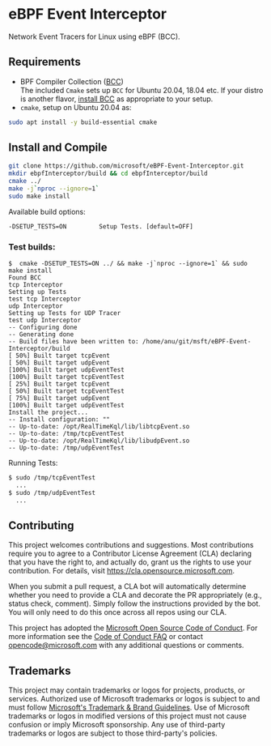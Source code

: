 # eBPF Event Interceptor
Network Event Tracers for Linux using eBPF (BCC).

## Requirements
* BPF Compiler Collection ([BCC](https://github.com/iovisor/bcc))<br>
  The included `Cmake` sets up `BCC` for Ubuntu 20.04, 18.04 etc. If your distro is another flavor, [install BCC](https://github.com/iovisor/bcc/blob/master/INSTALL.md) as appropriate to your setup. 
 * `cmake`, setup on Ubuntu 20.04 as:
```bash 
sudo apt install -y build-essential cmake 
```
## Install and Compile


```bash 
git clone https://github.com/microsoft/eBPF-Event-Interceptor.git
mkdir ebpfInterceptor/build && cd ebpfInterceptor/build 
cmake ../
make -j`nproc --ignore=1`
sudo make install
```


Available build options:

    -DSETUP_TESTS=ON         Setup Tests. [default=OFF]

### Test builds:
```
$  cmake -DSETUP_TESTS=ON ../ && make -j`nproc --ignore=1` && sudo make install
Found BCC
tcp Interceptor
Setting up Tests
test tcp Interceptor
udp Interceptor
Setting up Tests for UDP Tracer
test udp Interceptor
-- Configuring done
-- Generating done
-- Build files have been written to: /home/anu/git/msft/eBPF-Event-Interceptor/build
[ 50%] Built target tcpEvent
[ 50%] Built target udpEvent
[100%] Built target udpEventTest
[100%] Built target tcpEventTest
[ 25%] Built target tcpEvent
[ 50%] Built target tcpEventTest
[ 75%] Built target udpEvent
[100%] Built target udpEventTest
Install the project...
-- Install configuration: ""
-- Up-to-date: /opt/RealTimeKql/lib/libtcpEvent.so
-- Up-to-date: /tmp/tcpEventTest
-- Up-to-date: /opt/RealTimeKql/lib/libudpEvent.so
-- Up-to-date: /tmp/udpEventTest
```
Running Tests:
```bash 
$ sudo /tmp/tcpEventTest
  ...
$ sudo /tmp/udpEventTest
  ...
```
## Contributing

This project welcomes contributions and suggestions.  Most contributions require you to agree to a
Contributor License Agreement (CLA) declaring that you have the right to, and actually do, grant us
the rights to use your contribution. For details, visit https://cla.opensource.microsoft.com.

When you submit a pull request, a CLA bot will automatically determine whether you need to provide
a CLA and decorate the PR appropriately (e.g., status check, comment). Simply follow the instructions
provided by the bot. You will only need to do this once across all repos using our CLA.

This project has adopted the [Microsoft Open Source Code of Conduct](https://opensource.microsoft.com/codeofconduct/).
For more information see the [Code of Conduct FAQ](https://opensource.microsoft.com/codeofconduct/faq/) or
contact [opencode@microsoft.com](mailto:opencode@microsoft.com) with any additional questions or comments.

## Trademarks

This project may contain trademarks or logos for projects, products, or services. Authorized use of Microsoft 
trademarks or logos is subject to and must follow 
[Microsoft's Trademark & Brand Guidelines](https://www.microsoft.com/en-us/legal/intellectualproperty/trademarks/usage/general).
Use of Microsoft trademarks or logos in modified versions of this project must not cause confusion or imply Microsoft sponsorship.
Any use of third-party trademarks or logos are subject to those third-party's policies.
